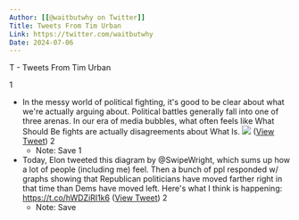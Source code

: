 ```yaml
---
Author: [[@waitbutwhy on Twitter]]
Title: Tweets From Tim Urban
Link: https://twitter.com/waitbutwhy
Date: 2024-07-06
---
```

T - Tweets From Tim Urban

1
- In the messy world of political fighting, it's good to be clear about what we're actually arguing about. Political battles generally fall into one of three arenas. In our era of media bubbles, what often feels like What Should Be fights are actually disagreements about What Is. 
  ![](https://pbs.twimg.com/media/FHuWDuDXoAAtrya.jpg) ([View Tweet](https://twitter.com/waitbutwhy/status/1475939785986478088))
2
    - Note: Save
1
- Today, Elon tweeted this diagram by @SwipeWright, which sums up how a lot of people (including me) feel. Then a bunch of ppl responded w/ graphs showing that Republican politicians have moved farther right in that time than Dems have moved left. Here's what I think is happening: https://t.co/hWDZiRI1k6 ([View Tweet](https://twitter.com/waitbutwhy/status/1519851044666183681))
2
    - Note: Save
